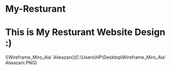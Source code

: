 # My-Resturant

# This is My Resturant Website Design :) 

![Wireframe_Miro_Ala' Alwazani](C:\Users\HP\Desktop\Wireframe_Miro_Ala' Alwazani.PNG)  
